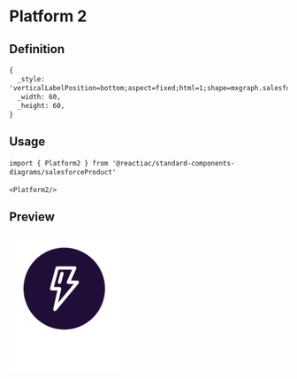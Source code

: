 # Platform 2

## Definition

```
{
  _style: 'verticalLabelPosition=bottom;aspect=fixed;html=1;shape=mxgraph.salesforce.platform2;',
  _width: 60,
  _height: 60,
}
```

## Usage

```
import { Platform2 } from '@reactiac/standard-components-diagrams/salesforceProduct'

<Platform2/>
```

## Preview

<img src="./platform-2.png" width="200"/>
